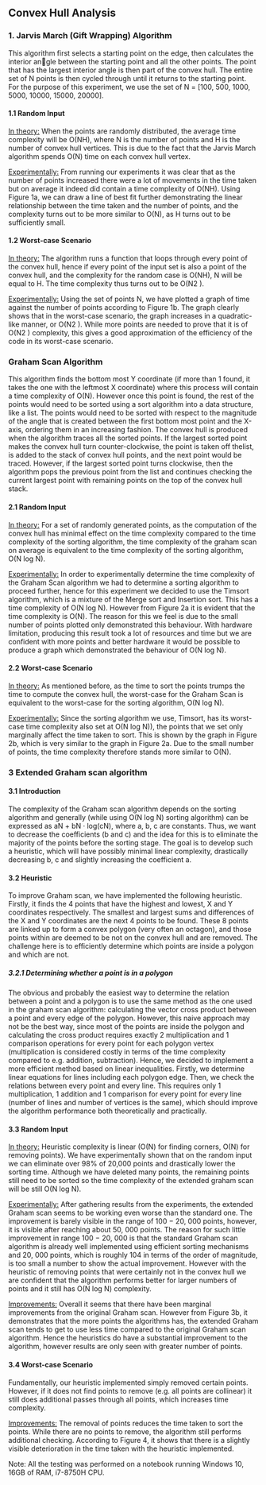 ## Convex Hull Analysis

### 1. Jarvis March (Gift Wrapping) Algorithm

This algorithm first selects a starting point on the edge, then calculates the interior an￾gle between the starting point and all the other points. The point that has the largest interior angle is then part of the convex hull. The entire set of N points is then cycled through until it returns to the starting point. For the purpose of this experiment, we use the set of N = [100, 500, 1000, 5000, 10000, 15000, 20000].

#### 1.1 Random Input

<ins>In theory:</ins> When the points are randomly distributed, the average time complexity will be O(NH), where N is the number of points and H is the number of convex hull vertices. This is due to the fact that the Jarvis March algorithm spends O(N) time on each convex hull vertex.

<ins>Experimentally:</ins> From running our experiments it was clear that as the number of points increased there were a lot of movements in the time taken but on average it indeed did contain a time complexity of O(NH). Using Figure 1a, we can draw a line of best fit further demonstrating the linear relationship between the time taken and the number of points, and the complexity turns out to be more similar to O(N), as H turns out to be sufficiently small.

#### 1.2 Worst-case Scenario

<ins>In theory:</ins> The algorithm runs a function that loops through every point of the convex hull, hence if every point of the input set is also a point of the convex hull, and the complexity for the random case is O(NH), N will be equal to H. The time complexity thus turns out to be O(N2 ).

<ins>Experimentally:</ins> Using the set of points N, we have plotted a graph of time against the number of points according to Figure 1b. The graph clearly shows that in the worst-case scenario, the graph increases in a quadratic-like manner, or O(N2 ). While more points are needed to prove that it is of O(N2 ) complexity, this gives a good approximation of the efficiency of the code in its worst-case scenario.

### Graham Scan Algorithm

This algorithm finds the bottom most Y coordinate (if more than 1 found, it takes the one with the leftmost X coordinate) where this process will contain a time complexity of O(N). However once this point is found, the rest of the points would need to be sorted using a sort algorithm into a data structure, like a list. The points would need to be sorted with respect to the magnitude of the angle that is created between the first bottom most point and the X-axis, ordering them in an increasing fashion. The convex hull is produced when the algorithm traces all the sorted points. If the largest sorted point makes the convex hull turn counter-clockwise, the point is taken off thelist, is added to the stack of convex hull points, and the next point would be traced. However, if the largest sorted point turns clockwise, then the algorithm pops the previous point from the list and continues checking the current largest point with remaining points on the top of the convex hull stack.

#### 2.1 Random Input

<ins>In theory:</ins> For a set of randomly generated points, as the computation of the convex hull has minimal effect on the time complexity compared to the time complexity of the sorting algorithm, the time complexity of the graham scan on average is equivalent to the time complexity of the sorting algorithm, O(N log N).

<ins>Experimentally:</ins> In order to experimentally determine the time complexity of the Graham Scan algorithm we had to determine a sorting algorithm to proceed further, hence for this experiment we decided to use the Timsort algorithm, which is a mixture of the Merge sort and Insertion sort. This has a time complexity of O(N log N). However from Figure 2a it is evident that the time complexity is O(N). The reason for this we feel is due to the small number of points plotted only demonstrated this behaviour. With hardware limitation, producing this result took a lot of resources and time but we are confident with more points and better hardware it would be possible to produce a graph which demonstrated the behaviour of O(N log N).

#### 2.2 Worst-case Scenario

<ins>In theory:</ins> As mentioned before, as the time to sort the points trumps the time to compute the convex hull, the worst-case for the Graham Scan is equivalent to the worst-case for the sorting algorithm, O(N log N).

<ins>Experimentally:</ins> Since the sorting algorithm we use, Timsort, has its worst-case time complexity also set at O(N log N)), the points that we set only marginally affect the time taken to sort. This is shown by the graph in Figure 2b, which is very similar to the graph in Figure 2a. Due to the small number of points, the time complexity therefore stands more similar to O(N).

### 3 Extended Graham scan algorithm

#### 3.1 Introduction

The complexity of the Graham scan algorithm depends on the sorting algorithm and generally (while using O(N log N) sorting algorithm) can be expressed as aN + bN · log(cN), where a, b, c are constants. Thus, we want to decrease the coefficients (b and c) and the idea for this is to eliminate the majority of the points before the sorting stage. The goal is to develop such a heuristic, which will have possibly minimal linear complexity, drastically decreasing b, c and slightly increasing the coefficient a.

#### 3.2 Heuristic

To improve Graham scan, we have implemented the following heuristic. Firstly, it finds the 4 points that have the highest and lowest, X and Y coordinates respectively. The smallest and largest sums and differences of the X and Y coordinates are the next 4 points to be found. These 8 points are linked up to form a convex polygon (very often an octagon), and those points within are deemed to be not on the convex hull and are removed. The challenge here is to efficiently determine which points are inside a polygon and which are not.

##### 3.2.1 Determining whether a point is in a polygon

The obvious and probably the easiest way to determine the relation between a point and a polygon is to use the same method as the one used in the graham scan algorithm: calculating the
vector cross product between a point and every edge of the polygon. However, this naive approach may not be the best way, since most of the points are inside the polygon and calculating the cross product requires exactly 2 multiplication and 1 comparison operations for every point for each polygon vertex (multiplication is considered costly in terms of the time complexity compared to e.g. addition, subtraction). Hence, we decided to implement a more efficient method based on linear inequalities. Firstly, we determine linear equations for lines including each polygon edge. Then, we check the relations between every point and every line. This requires only 1 multiplication, 1 addition and 1 comparison for every point for every line (number of lines and number of vertices is the same), which should improve the algorithm performance both theoretically and practically.

#### 3.3 Random Input

<ins>In theory:</ins> Heuristic complexity is linear (O(N) for finding corners, O(N) for removing points). We have experimentally shown that on the random input we can eliminate over 98% of 20,000 points and drastically lower the sorting time. Although we have deleted many points, the remaining points still need to be sorted so the time complexity of the extended graham scan will be still O(N log N).

<ins>Experimentally:</ins> After gathering results from the experiments, the extended Graham scan seems to be working even worse than the standard one. The improvement is barely visible in the range of 100 − 20, 000 points, however, it is visible after reaching about 50, 000 points. The reason for such little improvement in range 100 − 20, 000 is that the standard Graham scan algorithm is already well implemented using efficient sorting mechanisms and 20, 000 points, which is roughly 104 in terms of the order of magnitude, is too small a number to show the actual improvement. However with the heuristic of removing points that were certainly not in the convex hull we are confident that the algorithm performs better for larger numbers of points and it still has O(N log N) complexity.

<ins>Improvements:</ins> Overall it seems that there have been marginal improvements from the original Graham scan. However from Figure 3b, it demonstrates that the more points the algorithms has, the extended Graham scan tends to get to use less time compared to the original Graham scan algorithm. Hence the heuristics do have a substantial improvement to the algorithm, however results are only seen with greater number of points.

#### 3.4 Worst-case Scenario

Fundamentally, our heuristic implemented simply removed certain points. However, if it does not find points to remove (e.g. all points are collinear) it still does additional passes through all points, which increases time complexity.

<ins>Improvements:</ins> The removal of points reduces the time taken to sort the points. While there are no points to remove, the algorithm still performs additional checking. According to Figure 4, it shows that there is a slightly visible deterioration in the time taken with the heuristic implemented.

Note: All the testing was performed on a notebook running Windows 10, 16GB of RAM, i7-8750H CPU.